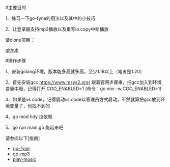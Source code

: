 #主要目的

1、练习一下go-fyne的用法以及其中的小技巧

2、让登录器支持mp3播放以及重写io.copy中断播放

请clone项目：

[github](https://github.com/anyanfei/new-wow-launcher)



#操作步骤

1、安装golang环境，版本能多高就多高，至少1.18以上（笔者是1.20）

2、首先安装gcc https://www.msys2.org/   跟着官网步骤来，把gcc加入到环境变量中哦，记得打开 CGO_ENABLED=1 (命令：go env -w CGO_ENABLED=1)

3、如果是vs code，记得启动vs code以管理员方式启动，不然就算把gcc放到环境变量了，也找不到的

4、go mod tidy  拉依赖

5、go run main.go 跑起来吧


请参阅以下[指南]
- [go-fyne](https://github.com/fyne-io/fyne)
- [go-mp3](github.com/hajimehoshi/go-mp3)
- [play-music](github.com/hajimehoshi/oto)